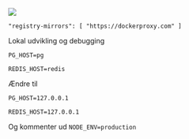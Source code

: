 ![](https://pub-b8db533c86124200a9d799bf3ba88099.r2.dev/2023/03/wbhiRD1.webp)

```
"registry-mirrors": [ "https://dockerproxy.com" ]
```

Lokal udvikling og debugging

```
PG_HOST=pg

REDIS_HOST=redis
```

Ændre til

```
PG_HOST=127.0.0.1

REDIS_HOST=127.0.0.1

```

Og kommenter ud `NODE_ENV=production`